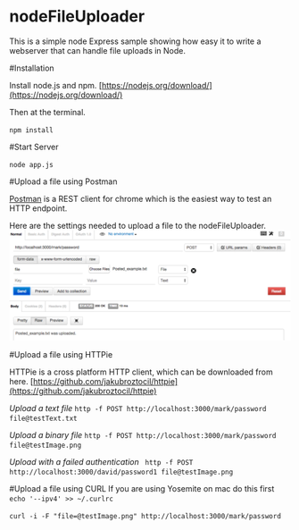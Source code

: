 # nodeFileUploader

This is a simple node Express sample showing how easy it to write a webserver that can handle file uploads in Node.

#Installation

Install node.js and npm. [https://nodejs.org/download/](https://nodejs.org/download/)

Then at the terminal.

`npm install`

#Start Server

`node app.js`

#Upload a file using Postman

[Postman](https://chrome.google.com/webstore/detail/postman-rest-client/fdmmgilgnpjigdojojpjoooidkmcomcm) is a REST client for chrome which is the easiest way to test an HTTP endpoint.

Here are the settings needed to upload a file to the nodeFileUploader.
![Postman Settings](https://github.com/torrens/nodeFileUploader/blob/master/postManSettings.png)

#Upload a file using HTTPie

HTTPie is a cross platform HTTP client, which can be downloaded from here.  [https://github.com/jakubroztocil/httpie](https://github.com/jakubroztocil/httpie)

*Upload a text file*
`http -f POST http://localhost:3000/mark/password file@testText.txt`

*Upload a binary file*
`http -f POST http://localhost:3000/mark/password file@testImage.png`

*Upload with a failed authentication*
` http -f POST http://localhost:3000/david/password1 file@testImage.png`

#Upload a file using CURL
If you are using Yosemite on mac do this first 
`echo '--ipv4' >> ~/.curlrc`

`curl -i -F "file=@testImage.png" http://localhost:3000/mark/password`





